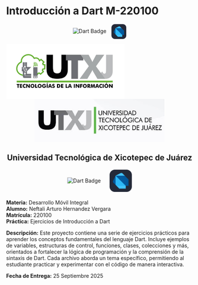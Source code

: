 
# Introducción a Dart M-220100

<p align="center">
	<img src="https://img.shields.io/badge/Dart-2.19-blue?logo=dart&logoColor=white" alt="Dart Badge"/>
	<img src="https://raw.githubusercontent.com/tandpfun/skill-icons/65dea6c4eaca7da319e552c09f4cf5a9a8dab2c8/icons/Dart-Dark.svg" alt="Dart Icon" width="40" style="vertical-align:middle; margin-left:10px;"/>
</p>

<p align="center">
	<img src="images/ticlogo.jpg" alt="TIC Logo" width="320" style="display:inline-block; vertical-align:middle; margin-right:800px;"/>
	<img src="images/utxjlogo.jpg" alt="UTXJ Logo" width="350" style="display:inline-block; vertical-align:middle;"/>
</p>


<div align="center"><h2>Universidad Tecnológica de Xicotepec de Juárez</h2></div>
<div align="center" style="margin: 20px 0;">
	<img src="https://img.shields.io/badge/Dart-2.19-blue?logo=dart&logoColor=white" alt="Dart Badge" style="vertical-align:middle; margin-right:10px; height:40px;"/>
	<img src="https://raw.githubusercontent.com/tandpfun/skill-icons/65dea6c4eaca7da319e552c09f4cf5a9a8dab2c8/icons/Dart-Dark.svg" alt="Dart Icon" width="60" style="vertical-align:middle; margin-left:10px;"/>
</div>

**Materia:** Desarrollo Móvil Integral  
**Alumno:** Neftali Arturo Hernandez Vergara  
**Matrícula:** 220100  
**Práctica:** Ejercicios de Introducción a Dart  

**Descripción:** Este proyecto contiene una serie de ejercicios prácticos para aprender los conceptos fundamentales del lenguaje Dart. Incluye ejemplos de variables, estructuras de control, funciones, clases, colecciones y más, orientados a fortalecer la lógica de programación y la comprensión de la sintaxis de Dart. Cada archivo aborda un tema específico, permitiendo al estudiante practicar y experimentar con el código de manera interactiva.

**Fecha de Entrega:** 25 Septiembre 2025
